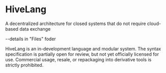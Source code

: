 # HiveLang
A decentralized architecture for closed systems that do not require cloud-based data exchange

--details in "Files" foder

HiveLang is an in-development language and modular system. The syntax specification is partially open for review, but not yet officially licensed for use. Commercial usage, resale, or repackaging into derivative tools is strictly prohibited.

